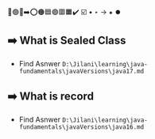 🔵🟢🔴➡️⭕🟠🟦🟣🟥🟧✔️ ☑️ • ‣ → ⁕ ⏺️

## ➡️ What is Sealed Class

- Find Asnwer `D:\Jilani\learning\java-fundamentals\javaVersions\java17.md`

## ➡️ What is record

- Find Asnwer `D:\Jilani\learning\java-fundamentals\javaVersions\java16.md`
